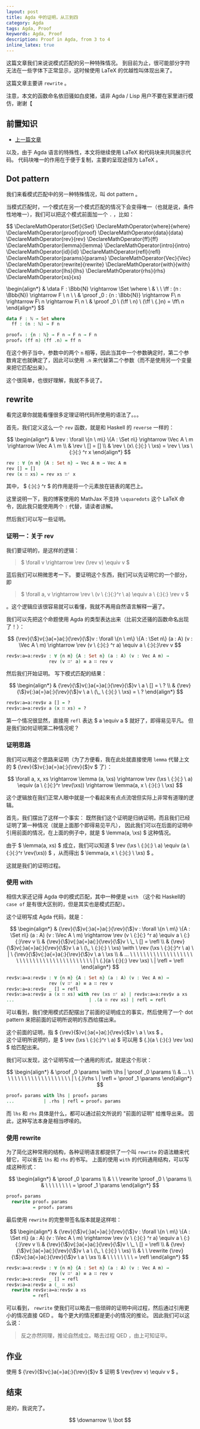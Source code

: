 ```yaml
---
layout: post
title: Agda 中的证明，从三到四
category: Agda
tags: Agda, Proof
keywords: Agda, Proof
description: Proof in Agda, from 3 to 4
inline_latex: true
---
```


这篇文章我们来说说模式匹配的另一种特殊情况。
到目前为止，很可能部分字符无法在一些字体下正常显示，这时候使用 LaTeX 的优越性叫体现出来了。

这篇文章主要讲 `rewrite` 。

注意，本文的函数命名依旧骚如白皮猪，请非 Agda / Lisp 用户不要在家里进行模仿，谢谢【

## 前置知识

+ [上一篇文章](../../../../2017/11/08/ProofInAgda4/)

以及，由于 Agda 语言的特殊性，本文将继续使用 LaTeX 和代码块来共同展示代码。
代码块唯一的作用在于便于复制，主要的呈现途径为 LaTeX 。

## Dot pattern

我们来看模式匹配中的另一种特殊情况，叫 dot pattern 。

当模式匹配时，一个模式在另一个模式匹配的情况下会变得唯一（也就是说，条件性地唯一），我们可以把这个模式前面加一个 `.` ，比如：

$$
\DeclareMathOperator{Set}{Set}
\DeclareMathOperator{where}{where}
\DeclareMathOperator{proof}{proof}
\DeclareMathOperator{data}{data}
\DeclareMathOperator{rev}{rev}
\DeclareMathOperator{ff}{ff}
\DeclareMathOperator{lemma}{lemma}
\DeclareMathOperator{intro}{intro}
\DeclareMathOperator{id}{id}
\DeclareMathOperator{refl}{refl}
\DeclareMathOperator{params}{params}
\DeclareMathOperator{Vec}{Vec}
\DeclareMathOperator{rewrite}{rewrite}
\DeclareMathOperator{with}{with}
\DeclareMathOperator{lhs}{lhs}
\DeclareMathOperator{rhs}{rhs}
\DeclareMathOperator{xs}{xs}

\begin{align*}
& \data F : \Bbb{N} \rightarrow \Set \where \\
& \ \ \ff : (n : \Bbb{N}) \rightarrow F \ n \\
\\
& \proof _0 : \{n : \Bbb{N}\} \rightarrow F\ n \rightarrow F\ n \rightarrow F\ n \\
& \proof _0 \ (\ff \ n) \ (\ff \ {.}n) = \ff\ n
\end{align*}
$$

```agda
data F : ℕ → Set where
  ff : (n : ℕ) → F n

proof₀ : {n : ℕ} → F n → F n → F n
proof₀ (ff n) (ff .n) = ff n
```

在这个例子当中，参数中的两个 `n` 相等，因此当其中一个参数确定时，第二个参数肯定也就确定了，因此可以使用 `.n` 来代替第二个参数（而不是使用另一个变量来把它匹配出来）。

这个很简单，也很好理解，我就不多说了。

## rewrite

看完这章你就能看懂很多定理证明代码所使用的语法了。。。

首先，我们定义这么一个 `rev` 函数，就是和 Haskell 的 `reverse` 一样的：

$$
\begin{align*}
& \rev : \forall \{n \ m\} \{A : \Set n\} \rightarrow \Vec A \ m
         \rightarrow \Vec A \ m \\
& \rev \ [] = [] \\
& \rev \ (x\ {:}{:} \ \xs) = \rev \ \xs \ {:}{:} ^r x
\end{align*}
$$

```agda
rev : ∀ {n m} {A : Set n} → Vec A m → Vec A m
rev [] = []
rev (x ∷ xs) = rev xs ∷ʳ x
```

其中， $ {:}{:} ^r $ 的作用是将一个元素放在链表的尾巴上。

这里说明一下，我的博客使用的 MathJax 不支持 `\squaredots` 这个 LaTeX 命令，因此我只能使用两个 `:` 代替，请读者谅解。

然后我们可以写一些证明。

### 证明一：关于 rev

我们要证明的，是这样的逻辑：

> $ \forall v \rightarrow \rev (\rev v) \equiv v $

蓝后我们可以稍微思考一下。
要证明这个东西，我们可以先证明它的一个部分，即

> $ \forall a, v \rightarrow \rev \ (v \ {:}{:}^r \ a) \equiv a \ {:}{:} \rev v $

。这个逻辑应该很容易就可以看懂，我就不再用自然语言解释一遍了。

我们可以先把这个命题使用 Agda 的类型表达出来（比前文还骚的函数命名出现了！）：

$$
{\rev}{\$}v{:}a{=}a{:}{\rev}{\$}v : \forall \{n \ m\} \{A : \Set n\}
    (a : A) (v : \Vec A \ m) \rightarrow
    \rev (v \ {:}{:} ^r a) \equiv a \ {:}{:}\rev v
$$

```agda
rev$v:a=a:rev$v : ∀ {n m} {A : Set n} (a : A) (v : Vec A m) →
                rev (v ∷ʳ a) ≡ a ∷ rev v
```

然后我们开始证明。
写下模式匹配的结果：

$$
\begin{align*}
& {\rev}{\$}v{:}a{=}a{:}{\rev}{\$}v \ a \ [] = \ ? \\
& {\rev}{\$}v{:}a{=}a{:}{\rev}{\$}v \ a \ (\_ \ {:}{:} \ \xs) = \ ?
\end{align*}
$$

```agda
rev$v:a=a:rev$v a [] = ?
rev$v:a=a:rev$v a (x ∷ xs) = ?
```

第一个情况很显然，直接用 `refl` 表达 $ a \equiv a $ 就好了，即得易见平凡。
但是我们如何证明第二种情况呢？

### 证明思路

我们可以用这个思路来证明（为了方便看，我在此处就直接使用 `lemma` 代替上文的 $ {\rev}{\$}v{:}a{=}a{:}{\rev}{\$}v $ 了）：

$$
\forall a, x, xs \rightarrow \lemma (a, \xs) \rightarrow \rev (\xs \ {:}{:} \ a) \equiv (a \ {:}{:}^r \rev(\xs))
    \rightarrow \lemma(a, x \ {:}{:} \ \xs)
$$

这个逻辑放在我们正常人眼中就是一个看起来有点点流氓但实际上非常有道理的逻辑。

首先，我们摆出了这样一个事实：
既然我们这个证明是归纳证明，而且我们已经证明了第一种情况（就是上面那个即得易见平凡），
因此我们可以在后面的证明中引用前面的情况，在上面的例子中，就是 $ \lemma(a, \xs) $ 这种情况。

由于 $ \lemma(a, xs) $ 成立，我们可以知道 $ \rev (\xs \ {:}{:} \ a) \equiv (a \ {:}{:}^r \rev(\xs)) $ ，从而得出 $ \lemma(a, x \ {:}{:} \ \xs) $ 。

这就是我们的证明过程。

### 使用 with

相信大家还记得 Agda 中的模式匹配，其中一种便是 `with` （这个和 Haskell的 `case of` 是有很大区别的，但是其实也是模式匹配）。

这个证明写成 Agda 代码，就是：

$$
\begin{align*}
& {\rev}{\$}v{:}a{=}a{:}{\rev}{\$}v : \forall \{n \ m\} \{A : \Set n\}
    (a : A) (v : \Vec A \ m) \rightarrow
    \rev (v \ {:}{:} ^r a) \equiv a \ {:}{:}\rev v \\
& {\rev}{\$}v{:}a{=}a{:}{\rev}{\$}v \ \_ \ [] = \refl \\
& {\rev}{\$}v{:}a{=}a{:}{\rev}{\$}v \ a \ (\_ \ {:}{:} \ \xs) \with \ \rev (\xs \ {:}{:}^r \ a) \ | \ {\rev}{\$}v{:}a{=}a{:}{\rev}{\$}v \ a \ \xs \\
& ... \ \ \ \ \ \ \ \ \ \ \ \ \ \ \ \ \ \ \ \ \ \ \ \ \ \ \ \ \ \ \ \ \ \ \ \ \ \ \ \ \ \ | \ {.}(a \ {:}{:} \rev \xs) \ | \refl = \refl
\end{align*}
$$

```agda
rev$v:a=a:rev$v : ∀ {n m} {A : Set n} (a : A) (v : Vec A m) →
                rev (v ∷ʳ a) ≡ a ∷ rev v
rev$v:a=a:rev$v _ [] = refl
rev$v:a=a:rev$v a (x ∷ xs) with rev (xs ∷ʳ a) | rev$v:a=a:rev$v a xs
...                            | .(a ∷ rev xs) | refl = refl
```

可以看到，我们使用模式匹配摆出了前面的证明成立的事实，然后使用了一个 dot pattern 来把前面的证明所说明的东西给摆出来。

这个前面的证明，指 $ {\rev}{\$}v{:}a{=}a{:}{\rev}{\$}v \ a \ \xs $ 。<br/>
这个证明所说明的，是 $ \rev (\xs \ {:}{:}^r \ a) $ 可以用 $ {.}(a \ {:}{:} \rev \xs) $ 给匹配出来。

我们可以发现，这个证明写成一个通用的形式，就是这个形状：

$$
\begin{align*}
& \proof _0 \params \with \lhs | \proof _0 \params \\
& ... \  \ \ \ \ \ \ \ \ \ \ \ \ \ \ \ \ \ \ \ \ | \ {.}\rhs \ | \refl = \proof _1 \params
\end{align*}
$$

```agda
proof₀ params with lhs | proof₀ params
...           | .rhs | refl = proof₁ params
```

而 `lhs` 和 `rhs` 具体是什么，都可以通过前文所说的 "前面的证明" 给推导出来。
因此，这种写法本身是相当啰嗦的。

### 使用 rewrite

为了简化这种常用的结构，各种证明语言都提供了一个叫 `rewrite` 的语法糖来代替它，可以省去 `lhs` 和 `rhs` 的书写。
上面的使用 `with` 的代码通用结构，可以写成这种形式：

$$
\begin{align*}
& \proof _0 \params \\
& \ \ \rewrite \proof _0 \ \params \\
& \ \ \ \ \ \ \ \ = \proof _1 \params
\end{align*}
$$

```agda
proof₀ params
  rewrite proof₀ params
          = proof₁ params
```

最后使用 `rewrite` 的完整带签名版本就是这样啦：

$$
\begin{align*}
& {\rev}{\$}v{:}a{=}a{:}{\rev}{\$}v : \forall \{n \ m\} \{A : \Set n\}
    (a : A) (v : \Vec A \ m) \rightarrow
    \rev (v \ {:}{:} ^r a) \equiv a \ {:}{:}\rev v \\
& {\rev}{\$}v{:}a{=}a{:}{\rev}{\$}v \ \_ \ [] = \refl \\
& {\rev}{\$}v{:}a{=}a{:}{\rev}{\$}v \ a \ (\_ \ {:}{:} \ \xs) \\
& \ \ \rewrite {\rev}{\$}v{:}a{=}a{:}{\rev}{\$}v \ a \ \xs \\
& \ \ \ \ \ \ \ \ = \refl
\end{align*}
$$

```agda
rev$v:a=a:rev$v : ∀ {n m} {A : Set n} (a : A) (v : Vec A m) →
                rev (v ∷ʳ a) ≡ a ∷ rev v
rev$v:a=a:rev$v _ [] = refl
rev$v:a=a:rev$v a (_ ∷ xs)
  rewrite rev$v:a=a:rev$v a xs
          = refl
```

可以看到， `rewrite` 使我们可以略去一些琐碎的证明中间过程，然后通过引用更小的情况直接 QED 。
每个更大的情况都是更小的情况的推论。
因此我们可以这么说：

> 反之亦然同理，推论自然成立。略去过程 QED ，由上可知证毕。

## 作业

使用 $ {\rev}{\$}v{:}a{=}a{:}{\rev}{\$}v $ 证明 $ \rev(\rev v) \equiv v $ 。

## 结束

是的，我说完了。

$$
\downarrow \\
\bot
$$
